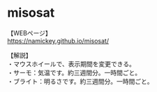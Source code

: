 # misosat

【WEBページ】  
https://namickey.github.io/misosat/

【解説】  
・マウスホイールで、表示期間を変更できる。  
・サーモ：気温です。約三週間分。一時間ごと。  
・ブライト：明るさです。約三週間分。一時間ごと。  
